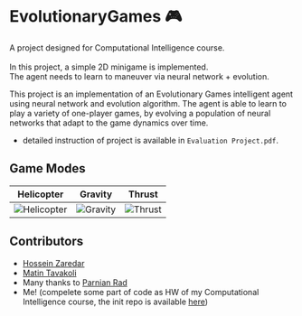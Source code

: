 # EvolutionaryGames 🎮

A project designed for Computational Intelligence course. <br> <br>
In this project, a simple 2D minigame is implemented. <br>
The agent needs to learn to maneuver via neural network + evolution.

This project is an implementation of an Evolutionary Games intelligent agent using neural network and evolution algorithm. The agent is able to learn to play a variety of one-player games, by evolving a population of neural networks that adapt to the game dynamics over time.

- detailed instruction of project is available in `Evaluation Project.pdf`.

## Game Modes
Helicopter             |  Gravity          |  Thrust
:-------------------------:|:-------------------------:|:-------------------------:
![Helicopter](https://github.com/HosseinZaredar/EvolutionaryGames/blob/main/screenshots/helicopter.png?raw=true)  |  ![Gravity](https://github.com/HosseinZaredar/EvolutionaryGames/blob/main/screenshots/gravity.png?raw=true) | ![Thrust](https://github.com/HosseinZaredar/EvolutionaryGames/blob/main/screenshots/thrust.png?raw=true)

## Contributors
- [Hossein Zaredar](https://github.com/HosseinZaredar)
- [Matin Tavakoli](https://github.com/MatinTavakoli/) <br>
- Many thanks to [Parnian Rad](https://github.com/Parnian-Rad)
- Me! (compelete some part of code as HW of my Computational Intelligence course, the init repo is available [here](https://github.com/HosseinZaredar/EvolutionaryGames))

